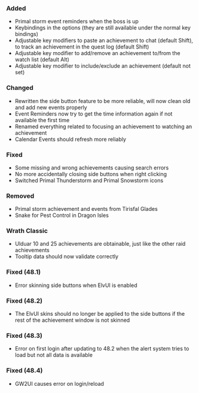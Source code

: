 <p><h3>Added</h3></p>
<ul>
<li>Primal storm event reminders when the boss is up</li>
<li>Keybindings in the options (they are still available under the normal key bindings)</li>
<li>Adjustable key modifiers to paste an achievement to chat (default Shift), to track an achievement in the quest log (default Shift)</li>
<li>Adjustable key modifier to add/remove an achievement to/from the watch list (default Alt)</li>
<li>Adjustable key modifier to include/exclude an achievement (default not set)</li>
</ul>
<p><h3>Changed</h3></p>
<ul>
<li>Rewritten the side button feature to be more reliable, will now clean old and add new events properly</li>
<li>Event Reminders now try to get the time information again if not available the first time</li>
<li>Renamed everything related to focusing an achievement to watching an achievement</li>
<li>Calendar Events should refresh more reliably</li>
</ul>
<p><h3>Fixed</h3></p>
<ul>
<li>Some missing and wrong achievements causing search errors</li>
<li>No more accidentally closing side buttons when right clicking</li>
<li>Switched Primal Thunderstorm and Primal Snowstorm icons</li>
</ul>
<p><h3>Removed</h3></p>
<ul>
<li>Primal storm achievement and events from Tirisfal Glades</li>
<li>Snake for Pest Control in Dragon Isles</li>
</ul>
<p><h3>Wrath Classic</h3></p>
<ul>
<li>Ulduar 10 and 25 achievements are obtainable, just like the other raid achievements</li>
<li>Tooltip data should now validate correctly</li>
</ul>
<p><h3>Fixed (48.1)</h3></p>
<ul>
<li>Error skinning side buttons when ElvUI is enabled</li>
</ul>
<p><h3>Fixed (48.2)</h3></p>
<ul>
<li>The ElvUI skins should no longer be applied to the side buttons if the rest of the achievement window is not skinned</li>
</ul>
<p><h3>Fixed (48.3)</h3></p>
<ul>
<li>Error on first login after updating to 48.2 when the alert system tries to load but not all data is available</li>
</ul>
<p><h3>Fixed (48.4)</h3></p>
<ul>
<li>GW2UI causes error on login/reload</li>
</ul>

